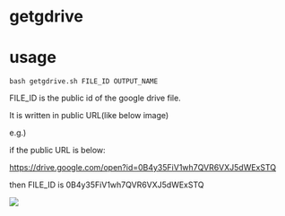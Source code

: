 # getgdrive

# usage
```
bash getgdrive.sh FILE_ID OUTPUT_NAME
```
FILE_ID is the public id of the google drive file.

It is written in public URL(like below image)

e.g.)

if the public URL is below:

https://drive.google.com/open?id=0B4y35FiV1wh7QVR6VXJ5dWExSTQ

then FILE_ID is 0B4y35FiV1wh7QVR6VXJ5dWExSTQ

![](https://i.imgur.com/UVkrA06.png)
